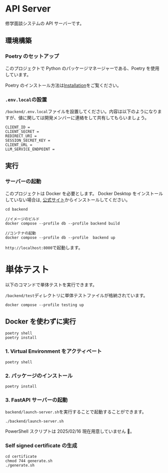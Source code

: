# API Server

修学面談システムの API サーバーです。

## 環境構築

### Poetry のセットアップ

このプロジェクトで Python のパッケージマネージャーである、Poetry を使用しています。

Poetry のインストール方法は[Installation](https://python-poetry.org/docs/#installation)をご覧ください。

### `.env.local`の設置

`/backend/.env.local`ファイルを設置してください。内容は以下のようになりますが、値に関しては開発メンバーに連絡をして共有してもらいましょう。

```
CLIENT_ID =
CLIENT_SECRET =
REDIRECT_URI =
SESSION_SECRET_KEY =
CLIENT_URL =
LLM_SERVICE_ENDPOINT =
```

## 実行

### サーバーの起動

このプロジェクトは Docker を必要とします。
Docker Desktop をインストールしていない場合は, [公式サイト](https://docs.docker.com/desktop/install/mac-install/)からインストールしてください。

```
cd backend

//イメージのビルド
docker compose --profile db --profile backend build

//コンテナの起動
docker compose --profile db --profile  backend up
```

`http://localhost:8000`で起動します。

# 単体テスト

以下のコマンドで単体テストを実行できます。

`/backend/test`ディレクトリに単体テストファイルが格納されています。

```
docker compose --profile testing up
```

## Docker を使わずに実行

```
poetry shell
poetry install
```

### 1. Virtual Environment をアクティベート

```
poetry shell
```

### 2. パッケージのインストール

```
poetry install
```

### 3. FastAPI サーバーの起動

`backend/launch-server.sh`を実行することで起動することができます。

```
./backend/launch-server.sh
```

PowerShell スクリプトは 2025/02/16 現在用意していません 🙏。

### Self signed certificate の生成

```
cd certificate
chmod 744 generate.sh
./generate.sh
```
